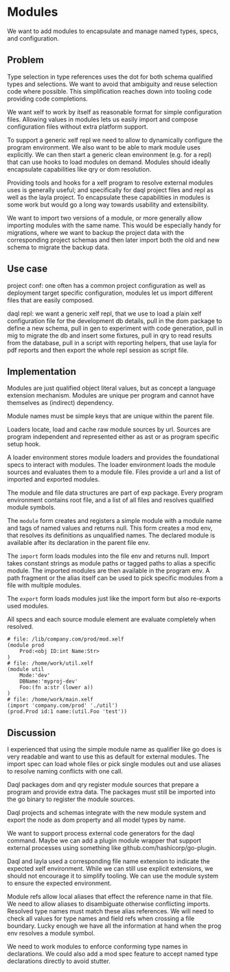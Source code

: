 Modules
=======

We want to add modules to encapsulate and manage named types, specs, and configuration.

Problem
-------

Type selection in type references uses the dot for both schema qualified types and selections. We
want to avoid that ambiguity and reuse selection code where possible. This simplification reaches
down into tooling code providing code completions.

We want xelf to work by itself as reasonable format for simple configuration files. Allowing values
in modules lets us easily import and compose configuration files without extra platform support.

To support a generic xelf repl we need to allow to dynamically configure the program environment. We
also want to be able to mark module uses explicitly. We can then start a generic clean environment
(e.g. for a repl) that can use hooks to load modules on demand. Modules should ideally encapsulate
capabilities like qry or dom resolution.

Providing tools and hooks for a xelf program to resolve external modules uses is generally useful;
and specifically for daql project files and repl as well as the layla project. To encapsulate these
capabilities in modules is some work but would go a long way towards usability and extensibility.

We want to import two versions of a module, or more generally allow importing modules with the same
name. This would be especially handy for migrations, where we want to backup the project data with
the corresponding project schemas and then later import both the old and new schema to migrate the
backup data.

Use case
--------

project conf: one often has a common project configuration as well as deployment target specific
configuration, modules let us import different files that are easily composed.

daql repl: we want a generic xelf repl, that we use to load a plain xelf configuration file for the
development db details, pull in the dom package to define a new schema, pull in gen to experiment
with code generation, pull in mig to migrate the db and insert some fixtures, pull in qry to read
results from the database, pull in a script with reporting helpers, that use layla for pdf reports
and then export the whole repl session as script file.


Implementation
--------------

Modules are just qualified object literal values, but as concept a language extension mechanism.
Modules are unique per program and cannot have themselves as (indirect) dependency.

Module names must be simple keys that are unique within the parent file.

Loaders locate, load and cache raw module sources by url. Sources are program independent and
represented either as ast or as program specific setup hook.

A loader environment stores module loaders and provides the foundational specs to interact with
modules. The loader environment loads the module sources and evaluates them to a module file.
Files provide a url and a list of imported and exported modules.

The module and file data structures are part of exp package. Every program environment contains root
file, and a list of all files and resolves qualified module symbols.

The `module` form creates and registers a simple module with a module name and tags of named values
and returns null. This form creates a mod env, that resolves its definitions as unqualified names.
The declared module is available after its declaration in the parent file env.

The `import` form loads modules into the file env and returns null. Import takes constant strings as
module paths or tagged paths to alias a specific module. The imported modules are then available
in the program env. A path fragment or the alias itself can be used to pick specific modules from a
file with multiple modules.

The `export` form loads modules just like the import form but also re-exports used modules.

All specs and each source module element are evaluate completely when resolved.

	# file: /lib/company.com/prod/mod.xelf
	(module prod
		Prod:<obj ID:int Name:Str>
	)
	# file: /home/work/util.xelf
	(module util
		Mode:'dev'
		DBName:'myproj-dev'
		Foo:(fn a:str (lower a))
	)
	# file: /home/work/main.xelf
	(import 'company.com/prod' './util')
	(prod.Prod id:1 name:(util.Foo 'test'))

Discussion
----------

I experienced that using the simple module name as qualifier like go does is very readable and want
to use this as default for external modules. The import spec can load whole files or pick single
modules out and use aliases to resolve naming conflicts with one call.

Daql packages dom and qry register module sources that prepare a program and provide extra data.
The packages must still be imported into the go binary to register the module sources.

Daql projects and schemas integrate with the new module system and export the node as dom property
and all model types by name.

We want to support process external code generators for the daql command. Maybe we can add a plugin
module wrapper that support external processes using something like github.com/hashicorp/go-plugin.

Daql and layla used a corresponding file name extension to indicate the expected xelf environment.
While we can still use explicit extensions, we should not encourage it to simplify tooling. We can
use the module system to ensure the expected environment.

Module refs allow local aliases that effect the reference name in that file. We need to allow
aliases to disambiguate otherwise conflicting imports. Resolved type names must match these alias
references. We will need to check all values for type names and field refs when crossing a file
boundary. Lucky enough we have all the information at hand when the prog env resolves a module
symbol.

We need to work modules to enforce conforming type names in declarations. We could also add a mod
spec feature to accept named type declarations directly to avoid stutter.
